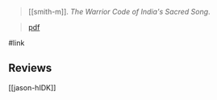 > [[smith-m]]. *The Warrior Code of India's Sacred Song*. 

> [pdf](a/smith-m2992.pdf)

#link 

## Reviews
[[jason-hIDK]]